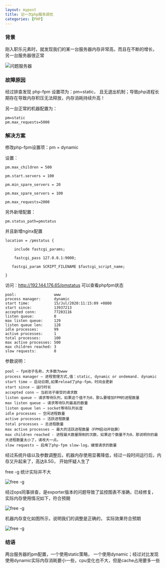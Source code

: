 ```yaml
---
layout: mypost
title: 记一次php服务调优
categories: [PHP]
---
```


### 背景
刚入职乐元素时，就发现我们的某一台服务器内存非常高，而且在不断的增长， 另一台服务器很正常

![问题服务器](image2020-7-13_10-2-26.png)

### 故障原因
经过排查发现 php-fpm 设置项为：pm=static， 且无退出机制；导致php进程长期存在导致内存积压无法释放，内存消耗持续升高！

另一台正常的机器配置为：

    pm=static
    pm.max_requests=5000

### 解决方案

修改php-fpm设置项：pm = dynamic

设置：

    pm.max_children = 500

    pm.start.servers = 100

    pm.min_spare_servers = 20

    pm.max_spare_servers = 100

    pm.max_requests=2000

另外新增配置：
````
pm.status_path=pmstatus
````

并且新增nginx配置

````
location = /pmstatus {

    include fastcgi_params;

    fastcgi_pass 127.0.0.1:9000;

   fastcgi_param SCRIPT_FILENAME $fastcgi_script_name;

}
````

访问：http://192.144.176.65/pmstatus 可以查看phpfpm状态

    pool:                 www
    process manager:      dynamic
    start time:           15/Jul/2020:11:15:09 +0800
    start since:          13937213
    accepted conn:        77203116
    listen queue:         0
    max listen queue:     129
    listen queue len:     128
    idle processes:       99
    active processes:     1
    total processes:      100
    max active processes: 500
    max children reached: 3
    slow requests:        0

参数说明：

    pool – fpm池子名称，大多数为www
    process manager – 进程管理方式,值：static, dynamic or ondemand. dynamic
    start time – 启动日期,如果reload了php-fpm，时间会更新
    start since – 运行时长
    accepted conn – 当前池子接受的请求数
    listen queue – 请求等待队列，如果这个值不为0，那么要增加FPM的进程数量
    max listen queue – 请求等待队列最高的数量
    listen queue len – socket等待队列长度
    idle processes – 空闲进程数量
    active processes – 活跃进程数量
    total processes – 总进程数量
    max active processes – 最大的活跃进程数量（FPM启动开始算）
    max children reached - 进程最大数量限制的次数，如果这个数量不为0，那说明你的最大进程数量太小了，请改大一点。
    slow requests – 启用了php-fpm slow-log，缓慢请求的数量

经过系统升级以及参数调整后，机器内存使用显著降低，经过一段时间运行后，内存又升起来了，高达8.5G， 开始怀疑人生了

free -g 统计实际并不大

![free -g](image2020-7-23_10-49-52.png)

经过ops同事排查，是exporter版本的问题导致了监控图表不准确，已经修复， 实际内存使用情况如下，符合预期

![free -g](image2020-7-23_14-51-16.png)

机器内存变化如图所示，说明我们的调整是正确的， 实际效果符合预期

![free -g](image2020-7-23_11-55-16.png)


### 结语
两台服务器的pm配置，一个使用static策略， 一个使用dynamic；经过对比发现使用dynamic实际内存消耗要小一些，cpu变化也不大，但是cache占用要多一些
